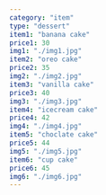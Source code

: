 ```yaml
---
category: "item"
type: "dessert"
item1: "banana cake"
price1: 30
img1: "./img1.jpg"
item2: "oreo cake"
price2: 35
img2: "./img2.jpg"
item3: "vanilla cake"
price3: 40
img3: "./img3.jpg"
item4: "icecream cake"
price4: 42
img4: "./img4.jpg"
item5: "choclate cake"
price5: 44
img5: "./img5.jpg"
item6: "cup cake"
price6: 45
img6: "./img6.jpg"
---
```

